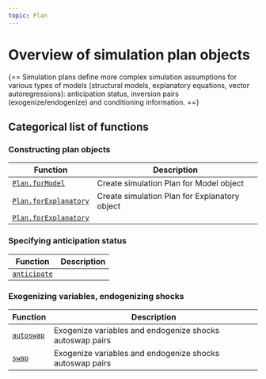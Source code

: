 ```yaml
---
topic: Plan
---
```


# Overview of simulation plan objects

{==
Simulation plans define more complex simulation assumptions for various
types of models (structural models, explanatory equations, vector
autoregressions): anticipation status, inversion pairs
(exogenize/endogenize) and conditioning information.
==}


## Categorical list of functions 

### Constructing plan objects 

Function | Description 
---|---
[`Plan.forModel`](forModel.md) | Create simulation Plan for Model object
[`Plan.forExplanatory`](forExplanatory.md) | Create simulation Plan for Explanatory object
[`Plan.forExplanatory`](forSVAR.md) | 


### Specifying anticipation status

Function | Description 
---|---
[`anticipate`](anticipate.md) |


### Exogenizing variables, endogenizing shocks

Function | Description 
---|---
[`autoswap`](autoswap.md) | Exogenize variables and endogenize shocks autoswap pairs
[`swap`](swap.md) | Exogenize variables and endogenize shocks autoswap pairs



